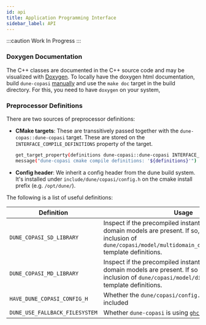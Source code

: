 ```yaml
---
id: api
title: Application Programming Interface
sidebar_label: API
---
```



:::caution Work In Progress
:::
### Doxygen Documentation

The C++ classes are documented in the C++ source code and may be visualized with
[Doxygen](https://www.doxygen.nl/index.html). To locally have the doxygen html
documentation, build `dune-copasi` [manually](install_use.md) and use the
`make doc` target in the build directory. For this, you need to have `doxygen` on your system,

### Preprocessor Definitions

There are two sources of preprocessor definitions:

* **CMake targets**: These are transsitively passed together with the `dune-copas::dune-copasi` target.
  These are stored on the `INTERFACE_COMPILE_DEFINITIONS` property of the target.

  ```bash title="CMakeLists.txt"
  get_target_property(definitions dune-copasi::dune-copasi INTERFACE_COMPILE_DEFINITIONS)
  message("dune-copasi cmake compile definitions: '${definitions}'")
  ```

* **Config header**: We inherit a config header from the dune build system. It's installed under
  `include/dune/copasi/config.h` on the cmake install prefix (e.g. `/opt/dune/`).

The following is a list of useful definitions:

| Definition | Usage |
| ---------| -------------- |
| `DUNE_COPASI_SD_LIBRARY` | Inspect if the precompiled instantiations for single domain models are present. If so, you may skip inclusion of `dune/copasi/model/multidomain_diffusion_reaction.cc` template definitions.
| `DUNE_COPASI_MD_LIBRARY` | Inspect if the precompiled instantiations for multiple domain models are present. If so If so, you may skip inclusion of `dune/copasi/model/diffusion_reaction.cc` template definitions.
| `HAVE_DUNE_COPASI_CONFIG_H` | Whether the `dune/copasi/config.h` header must be included
| `DUNE_USE_FALLBACK_FILESYSTEM` | Whether `dune-copasi` is using [`ghc::filesystem`](https://github.com/gulrak/filesystem)
